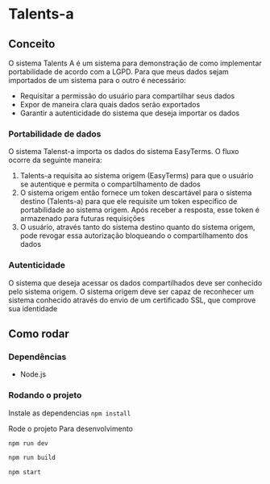# Talents-a
## Conceito
O sistema Talents A é um sistema para demonstração de como implementar portabilidade de acordo com a LGPD. Para que meus dados sejam importados de um sistema para o outro é necessário:
- Requisitar a permissão do usuário para compartilhar seus dados
- Expor de maneira clara quais dados serão exportados
- Garantir a autenticidade do sistema que deseja importar os dados

### Portabilidade de dados
O sistema Talenst-a importa os dados do sistema EasyTerms. O fluxo ocorre da seguinte maneira:
  1. Talents-a requisita ao sistema origem (EasyTerms) para que o usuário se autentique e permita o compartilhamento de dados
  2. O sistema origem então fornece um token descartável para o sistema destino (Talents-a) para que ele requisite um token específico de portabilidade ao sistema origem. Após receber a resposta, esse token é armazenado para futuras requisições
  3. O usuário, através tanto do sistema destino quanto do sistema origem, pode revogar essa autorização bloqueando o compartilhamento dos dados

### Autenticidade
O sistema que deseja acessar os dados compartilhados deve ser conhecido pelo sistema origem. O sistema origem deve ser capaz de reconhecer um sistema conhecido através do envio de um certificado SSL, que comprove sua identidade

## Como rodar
### Dependências
- Node.js

### Rodando o projeto
Instale as dependencias
`npm install`

Rode o projeto
Para desenvolvimento
```bash
npm run dev
```

```bash
npm run build

npm start
```
